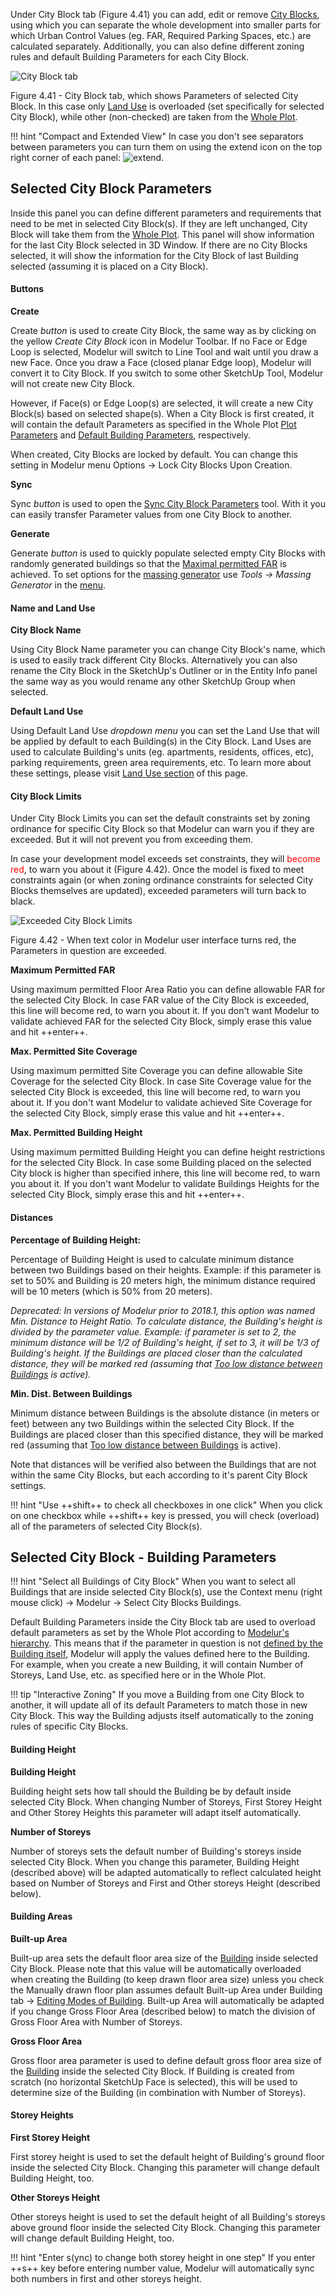 Under City Block tab (Figure 4.41) you can add, edit or remove 
[City Blocks](https://en.wikipedia.org/wiki/City_block), using which you can 
separate the whole development into smaller parts for which Urban Control 
Values (eg. FAR, Required Parking Spaces, etc.) are calculated separately. 
Additionally, you can also define different zoning rules and default Building 
Parameters for each City Block.

![City Block tab](../img/modelur_city_block_tab.png)
<figcaption>Figure 4.41 - City Block tab, which shows Parameters of selected 
City Block. In this case only <a href="../land_use">Land Use</a> is overloaded (set specifically for 
selected City Block), while other (non-checked) are taken from the <a href="../whole_plot">Whole Plot</a>.</figcaption>

!!! hint "Compact and Extended View"
    In case you don't see separators between parameters you can turn them on 
    using the extend icon on the top right corner of each panel: 
    <img src="../../img/modelur_more_ui_icon.png" alt="extend" class="inline">.

Selected City Block Parameters
----------------------------
Inside this panel you can define different parameters and requirements that 
need to be met in selected City Block(s). If they are left unchanged, City 
Block will take them from the [Whole Plot](../whole_plot/#plot-parameters). 
This panel will show information for the last City Block selected in 3D Window. 
If there are no City Blocks selected, it will show the information for the City 
Block of last Building selected (assuming it is placed on a City Block).

#### Buttons ####

**Create**

Create _button_ is used to create City Block, the same way as by clicking on 
the yellow _Create City Block_ icon in Modelur Toolbar. If no Face or Edge Loop 
is selected, Modelur will switch to Line Tool and wait until you draw a new Face. 
Once you draw a Face (closed planar Edge loop), Modelur will convert it to City 
Block. If you switch to some other SketchUp Tool, Modelur will not create 
new City Block.

However, if Face(s) or Edge Loop(s) are selected, it will create a new City 
Block(s) based on selected shape(s). When a City Block is first created, it 
will contain the default Parameters as specified in the Whole Plot 
[Plot Parameters](../whole_plot/#plot-parameters) and 
[Default Building Parameters](../whole_plot/#default-building-parameters), 
respectively.

When created, City Blocks are locked by default. You can change this setting in 
Modelur menu Options → Lock City Blocks Upon Creation.

**Sync**

Sync _button_ is used to open the 
[Sync City Block Parameters](../toolbar/#sync-city-block-parameters) 
tool. With it you can easily transfer Parameter values from one City Block 
to another.

**Generate**

Generate _button_ is used to quickly populate selected empty City Blocks with randomly generated buildings so that the [Maximal permitted FAR](#city-block-limits) is achieved. To set options for the [massing generator](../massing_generator) use *Tools -> Massing Generator* in the [menu](../menu).

#### Name and Land Use ####

**City Block Name**

Using City Block Name parameter you can change City Block's name, which 
is used to easily track different City Blocks. Alternatively you can also 
rename the City Block in the SketchUp's Outliner or in the Entity Info 
panel the same way as you would rename any other SketchUp Group when selected.

**Default Land Use**

Using Default Land Use _dropdown menu_ you can set the Land Use that will 
be applied by default to each Building(s) in the City Block. Land Uses 
are used to calculate Building's units (eg. apartments, residents, offices, 
etc), parking requirements, green area requirements, etc. To learn more 
about these settings, please visit [Land Use section](../land_use) 
of this page.


#### City Block Limits ####

Under City Block Limits you can set the default constraints set by zoning 
ordinance for specific City Block so that Modelur can warn you if they are 
exceeded. But it will not prevent you from exceeding them.

In case your development model exceeds set constraints, they will 
<span style="color:red">become red</span>, to warn you about it (Figure 
4.42). Once the model is fixed to meet constraints again (or when zoning 
ordinance constraints for selected City Blocks themselves are updated), 
exceeded parameters will turn back to black.

![Exceeded City Block Limits](../img/modelur_exceeded_city_block_limits.png)
<figcaption>Figure 4.42 - When text color in Modelur user interface turns 
red, the Parameters in question are exceeded.</figcaption>

**Maximum Permitted FAR**

Using maximum permitted Floor Area Ratio you can define allowable FAR for 
the selected City Block. In case FAR value of the City Block is exceeded, 
this line will become red, to warn you about it. If you don't want Modelur 
to validate achieved FAR for the selected City Block, simply erase this 
value and hit ++enter++.

**Max. Permitted Site Coverage**

Using maximum permitted Site Coverage you can define allowable Site 
Coverage for the selected City Block. In case Site Coverage value for 
the selected City Block is exceeded, this line will become red, to warn 
you about it. If you don't want Modelur to validate achieved Site 
Coverage for the selected City Block, simply erase this value and hit ++enter++.

**Max. Permitted Building Height**

Using maximum permitted Building Height you can define height restrictions 
for the selected City Block. In case some Building placed on the selected 
City block is higher than specified inhere, this line will become red, to 
warn you about it. If you don't want Modelur to validate Buildings Heights 
for the selected City Block, simply erase this and hit ++enter++.

#### Distances ####

**Percentage of Building Height:**

Percentage of Building Height is used to calculate minimum distance 
between two Buildings based on their heights. Example: if this parameter 
is set to 50% and Building is 20 meters high, the minimum distance 
required will be 10 meters (which is 50% from 20 meters).

_Deprecated: In versions of Modelur prior to 2018.1, this option was 
named Min. Distance to Height Ratio. To calculate distance, the 
Building's height is divided by the parameter value. Example: if 
parameter is set to 2, the minimum distance will be 1/2 of Building's 
height, if set to 3, it will be 1/3 of Building's height. If the 
Buildings are placed closer than the calculated distance, they will 
be marked red (assuming that [Too low distance between 
Buildings](../survey/#warnings) is active)._

**Min. Dist. Between Buildings**

Minimum distance between Buildings is the absolute distance (in meters 
or feet) between any two Buildings within the selected City Block. If 
the Buildings are placed closer than this specified distance, they 
will be marked red (assuming that [Too low distance between 
Buildings](../survey/#warnings) is active).

Note that distances will be verified also between the Buildings that are 
not within the same City Blocks, but each according to it's parent City 
Block settings.

!!! hint "Use ++shift++ to check all checkboxes in one click"
    When you click on one checkbox while ++shift++ key is pressed, you 
    will check (overload) all of the parameters of selected City Block(s).

Selected City Block - Building Parameters
-----------------------------------------

!!! hint "Select all Buildings of City Block"
    When you want to select all Buildings that are inside selected 
    City Block(s), use the Context menu (right mouse click) → 
    Modelur → Select City Blocks Buildings.       

Default Building Parameters inside the City Block tab are used to 
overload default parameters as set by the Whole Plot according to 
[Modelur's hierarchy](../../quickstart/#step-3-changing-the-parameters). 
This means that if the parameter in question is not 
[defined by the Building itself](../building/#selected-building-parameters), 
Modelur will apply the values defined here to the Building. For example, 
when you create a new Building, it will contain Number of Storeys, Land 
Use, etc. as specified here or in the Whole Plot.

!!! tip "Interactive Zoning"
    If you move a Building from one City Block to another, it will update 
    all of its default Parameters to match those in new City Block. This 
    way the Building adjusts itself automatically to the zoning rules of 
    specific City Blocks.

#### Building Height ####

**Building Height**

Building height sets how tall should the Building be by default inside 
selected City Block. When changing Number of Storeys, First Storey Height 
and Other Storey Heights this parameter will adapt itself automatically.

**Number of Storeys**

Number of storeys sets the default number of Building's storeys inside 
selected City Block. When you change this parameter, Building Height 
(described above) will be adapted automatically to reflect calculated 
height based on Number of Storeys and First and Other storeys Height 
(described below).

#### Building Areas ####

**Built-up Area**

Built-up area sets the default floor area size of the [Building](../building) inside 
selected City Block. Please note that this value will be automatically 
overloaded when creating the Building (to keep drawn floor area size) 
unless you check the Manually drawn floor plan assumes default Built-up 
Area under Building tab → [Editing Modes of 
Building](../building/#editing-modes-of-building). Built-up Area 
will automatically be adapted if you change Gross Floor Area (described 
below) to match the division of Gross Floor Area with Number of Storeys.

**Gross Floor Area**

Gross floor area parameter is used to define default gross floor area 
size of the [Building](../building) inside the selected City Block. If Building is 
created from scratch (no horizontal SketchUp Face is selected), this 
will be used to determine size of the Building (in combination with 
Number of Storeys).

#### Storey Heights ####

**First Storey Height**

First storey height is used to set the default height of Building's 
ground floor inside the selected City Block. Changing this parameter 
will change default Building Height, too.

**Other Storeys Height**

Other storeys height is used to set the default height of all Building's 
storeys above ground floor inside the selected City Block. Changing this 
parameter will change default Building Height, too.

!!! hint "Enter s(ync) to change both storey height in one step"
    If you enter ++s++ key before entering number value, Modelur will 
    automatically sync both numbers in first and other storeys height.